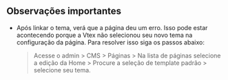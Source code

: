 ## Observações importantes

* Após linkar o tema, verá que a página deu um erro. Isso pode estar acontecendo porque a Vtex não selecionou seu novo tema na configuração da página. Para resolver isso siga os passos abaixo:

    > Acesse o admin > CMS > Páginas > Na lista de páginas selecione a edição da Home > Procure a seleção de template padrão > selecione seu tema.
